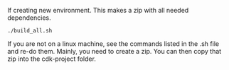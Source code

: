 If creating new environment. This makes a zip with all needed dependencies.
```
./build_all.sh
```
If you are not on a linux machine, see the commands listed in the .sh file and re-do them. Mainly, you need to create a zip. You can then copy that zip into the cdk-project folder.